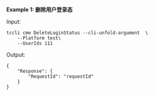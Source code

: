 **Example 1: 删除用户登录态**



Input: 

```
tccli cme DeleteLoginStatus --cli-unfold-argument  \
    --Platform test\
    --UserIds 111
```

Output: 
```
{
    "Response": {
        "RequestId": "requestId"
    }
}
```

